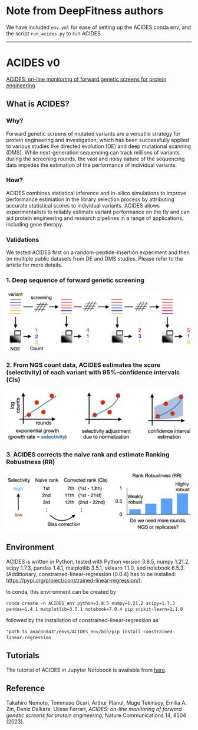 # Note from DeepFitness authors

We have included `env.yml` for ease of setting up the ACIDES conda env, and the script `run_acides.py` to run ACIDES.

---

# ACIDES v0
[ACIDES: on-line monitoring of forward genetic screens for protein engineering](https://www.nature.com/articles/s41467-023-43967-9)

## What is ACIDES?

### Why?
Forward genetic screens of mutated variants are a versatile strategy for 
protein engineering and investigation, which has been successfully applied 
to various studies like directed evolution (DE) and deep mutational 
scanning (DMS). While next-generation sequencing can track millions of 
variants during the screening rounds, the vast and noisy nature of the 
sequencing data impedes the estimation of the performance of individual 
variants. 


### How?
ACIDES combines statistical inference and in-silico simulations to improve 
performance estimation in the library selection process by attributing 
accurate statistical scores to individual variants. ACIDES allows experimentalists to reliably estimate variant performance 
on the fly and can aid protein engineering and research pipelines in 
a range of applications, including gene therapy.

### Validations
We tested ACIDES first on a random-peptide-insertion experiment and then on multiple public datasets from DE and DMS studies. 
Please refer to the article for more details.

### 1. Deep sequence of forward genetic screening
![](./figure/Fig1.png)

### 2. From NGS count data, ACIDES estimates the score (selectivity) of each variant with 95%-confidence intervals (CIs)
![](./figure/Fig2.png)

### 3. ACIDES corrects the naive rank and estimate Ranking Robustness (RR)
![](./figure/Fig3.png)


## Environment

ACIDES is written in Python, tested with Python version 3.8.5, 
numpy 1.21.2, scipy 1.7.3, pandas 1.4.1, matplotlib 3.5.1, 
sklearn 1.1.0, and notebook 6.5.3. (Additionary, 
constrained-linear-regression (0.0.4) has to be 
installed: https://pypi.org/project/constrained-linear-regression/).

In conda, this environment can be created by
````
conda create -n ACIDES_env python=3.8.5 numpy=1.21.2 scipy=1.7.3 pandas=1.4.1 matplotlib=3.5.1 notebook=7.0.4 pip scikit-learn=1.1.0
````
followed by the installation of constrained-linear-regression as
````
"path to anaconda3"/envs/ACIDES_env/bin/pip install constrained-linear-regression
````


## Tutorials

The tutorial of ACIDES in Jupyter Notebook is available from 
[here](./tutorial/ACIDES_tutorial.ipynb). 

## Reference

Takahiro Nemoto, Tommaso Ocari, Arthur Planul, Muge Tekinsoy, Emilia A. Zin, Deniz Dalkara, Ulisse Ferrari, 
*ACIDES: on-line monitoring of forward genetic screens for protein engineering*, 
Nature Communications 14, 8504 (2023).
